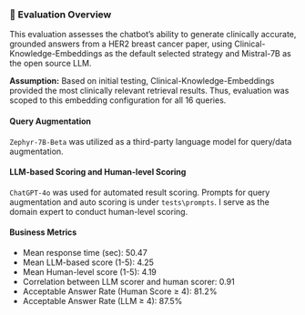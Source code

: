 ### 🧪 Evaluation Overview

This evaluation assesses the chatbot’s ability to generate clinically accurate, grounded answers from a HER2 breast cancer paper, using Clinical-Knowledge-Embeddings as the default selected strategy and Mistral-7B as the open source LLM.

**Assumption:** Based on initial testing, Clinical-Knowledge-Embeddings provided the most clinically relevant retrieval results. Thus, evaluation was scoped to this embedding configuration for all 16 queries.

#### Query Augmentation
`Zephyr-7B-Beta` was utilized as a third-party language model for query/data augmentation.

#### LLM-based Scoring and Human-level Scoring
`ChatGPT-4o` was used for automated result scoring. Prompts for query augmentation and auto scoring is under `tests\prompts`. I serve as the domain expert to conduct human-level scoring.


#### Business Metrics
- Mean response time (sec): 50.47 
- Mean LLM-based score (1-5): 4.25
- Mean Human-level score (1-5): 4.19
- Correlation between LLM scorer and human scorer: 0.91
- Acceptable Answer Rate (Human Score ≥ 4): 81.2%
- Acceptable Answer Rate (LLM ≥ 4): 87.5%


